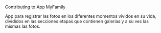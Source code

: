 Contributing to App MyFamily

App para registrar las fotos en los diferentes momentos vividos en su vida, divididos en las secciones etapas  que contienen galerias y a su ves las mismas las fotos.
